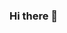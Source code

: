 ### Hi there 👋

<!--
**Pika0546/Pika0546** is a ✨ _special_ ✨ repository because its `README.md` (this file) appears on your GitHub profile.

## My Name is Le Tran Dang Khoa from Vietnam

Here are some ideas to get you started:

- 🔭 I’m currently working on ...
- 🌱 I’m currently learning ...
- 👯 I’m looking to collaborate on ...
- 🤔 I’m looking for help with ...
- 💬 Ask me about ...
- 📫 How to reach me: ...
- 😄 Pronouns: ...
- ⚡ Fun fact: ...
-->
